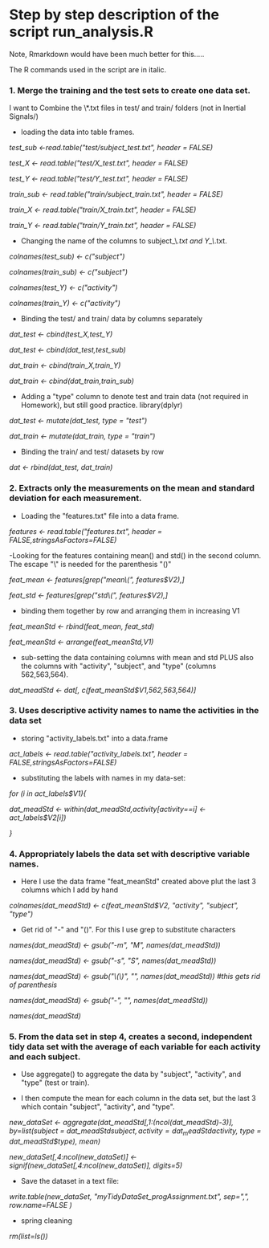 # Step by step description of the script run_analysis.R

Note, Rmarkdown would have been much better for this.....

The R commands used in the script are in italic.


### 1. Merge the training and the test sets to create one data set.

I want to Combine the \\*.txt files in test/ and train/ folders (not in Inertial Signals/)

- loading the data into table frames.

*test_sub <-read.table("test/subject_test.txt", header = FALSE)*

*test_X <- read.table("test/X_test.txt", header = FALSE)*

*test_Y <- read.table("test/Y_test.txt", header = FALSE)*

*train_sub <- read.table("train/subject_train.txt", header = FALSE)*

*train_X <- read.table("train/X_train.txt", header = FALSE)*

*train_Y <- read.table("train/Y_train.txt", header = FALSE)*

- Changing the name of the columns to subject_\\*.txt and Y_\\*.txt.

*colnames(test_sub) <- c("subject")*

*colnames(train_sub) <- c("subject")*

*colnames(test_Y) <- c("activity")*

*colnames(train_Y) <- c("activity")*


- Binding the test/ and train/ data by columns separately

*dat_test <- cbind(test_X,test_Y)*

*dat_test <- cbind(dat_test,test_sub)*

*dat_train <- cbind(train_X,train_Y)*

*dat_train <- cbind(dat_train,train_sub)*


- Adding a "type" column to denote test and train data (not required in Homework), but still good practice.
library(dplyr)

*dat_test <- mutate(dat_test, type = "test")*

*dat_train <- mutate(dat_train, type = "train")*

- Binding the train/ and test/ datasets by row

*dat <- rbind(dat_test, dat_train)*

###    2. Extracts only the measurements on the mean and standard deviation for each measurement.

- Loading the "features.txt" file into a data frame.

*features <- read.table("features.txt", header = FALSE,stringsAsFactors=FALSE)*

-Looking for the features containing mean() and std() in the second column. The escape "\\" is needed for the parenthesis "()"

*feat_mean <- features[grep("mean\\(", features$V2),]*

*feat_std <- features[grep("std\\(", features$V2),]*

- binding them together by row and arranging them in increasing V1

*feat_meanStd <- rbind(feat_mean, feat_std)*

*feat_meanStd <- arrange(feat_meanStd,V1)*

- sub-setting the data containing columns with mean and std PLUS also the columns with "activity", "subject", and "type" (columns 562,563,564).

*dat_meadStd <- dat[, c(feat_meanStd$V1,562,563,564)]*

###    3. Uses descriptive activity names to name the activities in the data set

- storing "activity_labels.txt" into a data.frame

*act_labels <- read.table("activity_labels.txt", header = FALSE,stringsAsFactors=FALSE)*


- substituting the labels with names in my data-set:

*for (i in act_labels$V1){*

*dat_meadStd <- within(dat_meadStd,activity[activity==i] <- act_labels$V2[i])*

*}*

###    4. Appropriately labels the data set with descriptive variable names.

- Here I use the data frame "feat_meanStd" created above plut the last 3 columns which I add by hand

*colnames(dat_meadStd) <- c(feat_meanStd$V2, "activity", "subject", "type")*

- Get rid of "-" and "()". For this I use grep to substitute characters

*names(dat_meadStd) <- gsub("-m", "M", names(dat_meadStd))*

*names(dat_meadStd) <- gsub("-s", "S", names(dat_meadStd))*

*names(dat_meadStd) <- gsub("\\(\\)", "", names(dat_meadStd)) #this gets rid of parenthesis*

*names(dat_meadStd) <- gsub("-", "", names(dat_meadStd))*

*names(dat_meadStd)*

###    5. From the data set in step 4, creates a second, independent tidy data set with the average of each variable for each activity and each subject.

- Use aggregate() to aggregate the data by "subject", "activity", and "type" (test or train).

- I then compute the mean for each column in the data set, but the last 3 which contain "subject", "activity", and "type".

*new_dataSet <- aggregate(dat_meadStd[,1:(ncol(dat_meadStd)-3)], by=list(subject = dat_meadStd$subject, activity = dat_meadStd$activity, type = dat_meadStd$type), mean)*

*new_dataSet[,4:ncol(new_dataSet)] <- signif(new_dataSet[,4:ncol(new_dataSet)], digits=5)*

- Save the dataset in a text file:

*write.table(new_dataSet, "myTidyDataSet_progAssignment.txt", sep=",", row.name=FALSE )*

- spring cleaning

*rm(list=ls())*
